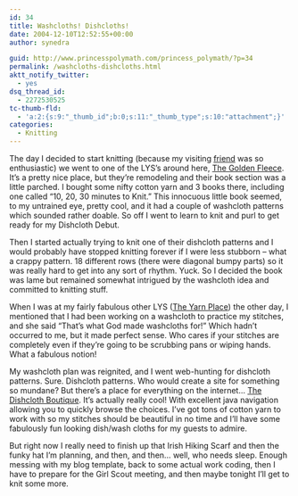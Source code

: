 ```yaml
---
id: 34
title: Washcloths! Dishcloths!
date: 2004-12-10T12:52:55+00:00
author: synedra

guid: http://www.princesspolymath.com/princess_polymath/?p=34
permalink: /washcloths-dishcloths.html
aktt_notify_twitter:
  - yes
dsq_thread_id:
  - 2272530525
tc-thumb-fld:
  - 'a:2:{s:9:"_thumb_id";b:0;s:11:"_thumb_type";s:10:"attachment";}'
categories:
  - Knitting
---
```

The day I decided to start knitting (because my visiting [friend](http://fickleknitterfiend.blogspot.com) was so enthusiastic) we went to one of the LYS&#8217;s around here, [The Golden Fleece](http://thegoldenfleece.com). It&#8217;s a pretty nice place, but they&#8217;re remodeling and their book section was a little parched. I bought some nifty cotton yarn and 3 books there, including one called &#8220;10, 20, 30 minutes to Knit.&#8221; This innocuous little book seemed, to my untrained eye, pretty cool, and it had a couple of washcloth patterns which sounded rather doable. So off I went to learn to knit and purl to get ready for my Dishcloth Debut.
  
Then I started actually trying to knit one of their dishcloth patterns and I would probably have stopped knitting forever if I were less stubborn &#8211; what a crappy pattern. 18 different rows (there were diagonal bumpy parts) so it was really hard to get into any sort of rhythm. Yuck. So I decided the book was lame but remained somewhat intrigued by the washcloth idea and committed to knitting stuff.
  
When I was at my fairly fabulous other LYS ([The Yarn Place](http://www.theyarnplace.com)) the other day, I mentioned that I had been working on a washcloth to practice my stitches, and she said &#8220;That&#8217;s what God made washcloths for!&#8221; Which hadn&#8217;t occurred to me, but it made perfect sense. Who cares if your stitches are completely even if they&#8217;re going to be scrubbing pans or wiping hands. What a fabulous notion!
  
My washcloth plan was reignited, and I went web-hunting for dishcloth patterns. Sure. Dishcloth patterns. Who would create a site for something so mundane? But there&#8217;s a place for everything on the internet&#8230; [The Dishcloth Boutique](http://www.jimsyldesign.com/~dishbout/kpatterns/knitting.html). It&#8217;s actually really cool! With excellent java navigation allowing you to quickly browse the choices. I&#8217;ve got tons of cotton yarn to work with so my stitches should be beautiful in no time and I&#8217;ll have some fabulously fun looking dish/wash cloths for my guests to admire.
  
But right now I really need to finish up that Irish Hiking Scarf and then the funky hat I&#8217;m planning, and then, and then&#8230; well, who needs sleep. Enough messing with my blog template, back to some actual work coding, then I have to prepare for the Girl Scout meeting, and then maybe tonight I&#8217;ll get to knit some more.